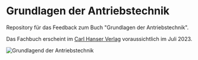 # Grundlagen der Antriebstechnik

Repository für das Feedback zum Buch "Grundlagen der Antriebstechnik".

Das Fachbuch erscheint im [Carl Hanser Verlag](https://www.hanser-kundencenter.de/fachbuch/artikel/9783446473751) voraussichtlich im Juli 2023.

![Grundlagend der Antriebstechnik](https://files.hanser.de/Files/Article/ARTK_CT0_9783446473751_0001.jpg)
